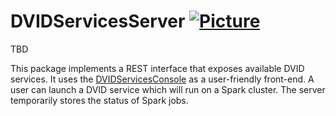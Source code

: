 # DVIDServicesServer [![Picture](https://raw.github.com/janelia-flyem/janelia-flyem.github.com/master/images/HHMI_Janelia_Color_Alternate_180x40.png)](http://www.janelia.org)

TBD

This package implements a REST interface that exposes available DVID services.  It uses the [DVIDServicesConsole](https://github.com/janelia-flyem/DVIDServicesConsole) as a user-friendly front-end.  A user can launch a DVID service which will run on a Spark cluster.  The server temporarily stores the status of Spark jobs.
